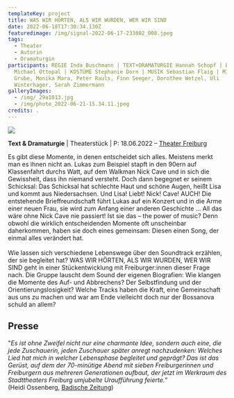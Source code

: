 ```yaml
---
templateKey: project
title: WAS WIR HÖRTEN, ALS WIR WURDEN, WER WIR SIND
date: 2022-06-18T17:30:34.130Z
featuredimage: /img/signal-2022-06-17-233802_008.jpeg
tags:
  - Theater
  - Autorin
  - Dramaturgin
participants: REGIE Inda Buschmann | TEXT+DRAMATURGIE Hannah Schopf | BÜHNE
  Michael Ottopal | KOSTÜME Stephanie Dorn | MUSIK Sebastian Flaig | MIT Tarmo
  Grube, Monika Mara, Peter Rauls, Finn Seeger, Dorothee Wetzel, Uli
  Winterhager, Sarah Zimmermann
galleryImages:
  - /img/_29a1013.jpg
  - /img/photo_2022-06-21-15.34.11.jpeg
credits: .
---
```

![](/img/photo_2022-06-21-15.35.24.jpeg)

**Text & Dramaturgie** | Theaterstück | P: 18.06.2022 – [](https://heimathafen-neukoelln.de/events/la-deutsche-vita/)[Theater Freiburg](https://theater.freiburg.de/de_DE/spielplan/was-wir-hoerten-als-wir-wurden-wer-wir-sin.16986221)

Es gibt diese Momente, in denen entscheidet sich alles. Meistens merkt man es ihnen nicht an. Lukas zum Beispiel stapft in den 90ern auf Klassenfahrt durchs Watt, auf dem Walkman Nick Cave und in sich die Gewissheit, dass ihn niemand versteht. Doch dann begegnet er seinem Schicksal: Das Schicksal hat schlechte Haut und schöne Augen, heißt Lisa und kommt aus Niedersachsen. Und Lisa! Liebt! Nick! Cave! AUCH! Die entstehende Brieffreundschaft führt Lukas auf ein Konzert und in die Arme einer neuen Frau, sie wird zum Anfang einer anderen Geschichte ... All das wäre ohne Nick Cave nie passiert! Ist sie das – the power of music? Denn obwohl die wirklich entscheidenden Momente oft unscheinbar daherkommen, haben sie doch eines gemeinsam: Diesen einen Song, der einmal alles verändert hat. \
\
Wie lassen sich verschiedene Lebenswege über den Soundtrack erzählen, der sie begleitet hat? WAS WIR HÖRTEN, ALS WIR WURDEN, WER WIR SIND geht in einer Stückentwicklung mit Freiburger:innen dieser Frage nach. Die Gruppe lauscht dem Sound der eigenen Biografien: Wie klangen die Momente des Auf- und Abbrechens? Der Selbstfindung und der Orientierungslosigkeit? Welche Tracks haben die Kraft, eine Gemeinschaft aus uns zu machen und war am Ende vielleicht doch nur der Bossanova schuld an allem?

## Presse

"*Es ist ohne Zweifel nicht nur eine charmante Idee, sondern auch eine, die jede Zuschauerin, jeden Zuschauer später anregt nachzudenken: Welches Lied hat mich in welcher Lebensphase begleitet und geprägt? Das ist das Gerüst, auf dem der 70-minütige Abend mit sieben Freiburgerinnen und Freiburgern aus mehreren Generationen aufbaut, der jetzt im Werkraum des Stadttheaters Freiburg umjubelte Uraufführung feierte.*" \
(Heidi Ossenberg, [Badische Zeitung](https://www.badische-zeitung.de/mehrgenerationen-revue-was-wir-hoerten-als-wir-wurden-wer-wir-sind-am-theater-freiburg))